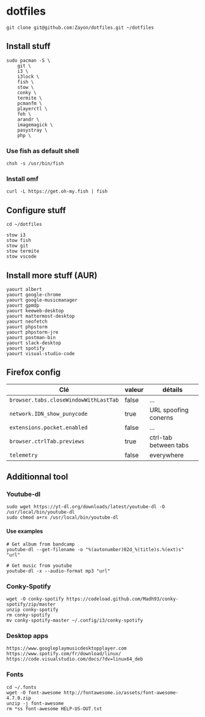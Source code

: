 # dotfiles

`git clone git@github.com:Zayon/dotfiles.git ~/dotfiles`

## Install stuff

```
sudo pacman -S \
    git \
    i3 \
    i3lock \
    fish \
    stow \
    conky \
    termite \
    pcmanfm \
    playerctl \
    feh \
    arandr \
    imagemagick \
    pasystray \
    php \
```

### Use fish as default shell
`chsh -s /usr/bin/fish`

### Install omf
`curl -L https://get.oh-my.fish | fish`

## Configure stuff
```
cd ~/dotfiles

stow i3
stow fish
stow git
stow termite
stow vscode
```

## Install more stuff (AUR)
```
yaourt albert
yaourt google-chrome
yaourt google-musicmanager
yaourt gpmdp
yaourt keeweb-desktop
yaourt mattermost-desktop
yaourt neofetch
yaourt phpstorm
yaourt phpstorm-jre
yaourt postman-bin
yaourt slack-desktop
yaourt spotify
yaourt visual-studio-code
```

## Firefox config

Clé | valeur | détails
----|--------|--------
`browser.tabs.closeWindowWithLastTab` | false | ...
`network.IDN_show_punycode` | true |  URL spoofing conerns
`extensions.pocket.enabled` | false | ...
`browser.ctrlTab.previews` | true | ctrl-tab between tabs
`telemetry` | false | everywhere

## Additionnal tool

### Youtube-dl

```
sudo wget https://yt-dl.org/downloads/latest/youtube-dl -O /usr/local/bin/youtube-dl
sudo chmod a+rx /usr/local/bin/youtube-dl
```

#### Use examples 

```
# Get album from bandcamp
youtube-dl --get-filename -o "%(autonumber)02d_%(title)s.%(ext)s" "url"

# Get music from youtube
youtube-dl -x --audio-format mp3 "url"
```

### Conky-Spotify

```
wget -O conky-spotify https://codeload.github.com/Madh93/conky-spotify/zip/master
unzip conky-spotify
rm conky-spotify
mv conky-spotify-master ~/.config/i3/conky-spotify
```

### Desktop apps

```
https://www.googleplaymusicdesktopplayer.com
https://www.spotify.com/fr/download/linux/
https://code.visualstudio.com/docs/?dv=linux64_deb
```

### Fonts

```
cd ~/.fonts
wget -O font-awesome http://fontawesome.io/assets/font-awesome-4.7.0.zip
unzip -j font-awesome
rm *ss font-awesome HELP-US-OUT.txt
```



